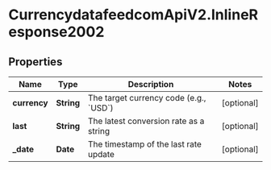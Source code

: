# CurrencydatafeedcomApiV2.InlineResponse2002

## Properties
Name | Type | Description | Notes
------------ | ------------- | ------------- | -------------
**currency** | **String** | The target currency code (e.g., &#x60;USD&#x60;) | [optional] 
**last** | **String** | The latest conversion rate as a string | [optional] 
**_date** | **Date** | The timestamp of the last rate update | [optional] 
